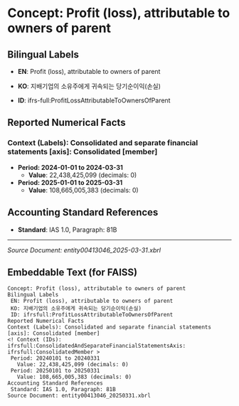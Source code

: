 # Concept: Profit (loss), attributable to owners of parent

## Bilingual Labels
- **EN**: Profit (loss), attributable to owners of parent
- **KO**: 지배기업의 소유주에게 귀속되는 당기순이익(손실)

- **ID**: ifrs-full:ProfitLossAttributableToOwnersOfParent

## Reported Numerical Facts

### **Context (Labels): Consolidated and separate financial statements [axis]: Consolidated [member]**
<!-- Context (IDs): ifrs-full:ConsolidatedAndSeparateFinancialStatementsAxis: ifrs-full:ConsolidatedMember -->
- **Period: 2024-01-01 to 2024-03-31**
  - **Value**: 22,438,425,099 (decimals: 0)
- **Period: 2025-01-01 to 2025-03-31**
  - **Value**: 108,665,005,383 (decimals: 0)

## Accounting Standard References
- **Standard**: IAS 1.0, Paragraph: 81B

---
*Source Document: entity00413046_2025-03-31.xbrl*
## Embeddable Text (for FAISS)
```text
Concept: Profit (loss), attributable to owners of parent
Bilingual Labels
 EN: Profit (loss), attributable to owners of parent
 KO: 지배기업의 소유주에게 귀속되는 당기순이익(손실)
 ID: ifrsfull:ProfitLossAttributableToOwnersOfParent
Reported Numerical Facts
Context (Labels): Consolidated and separate financial statements [axis]: Consolidated [member]
<! Context (IDs): ifrsfull:ConsolidatedAndSeparateFinancialStatementsAxis: ifrsfull:ConsolidatedMember >
 Period: 20240101 to 20240331
   Value: 22,438,425,099 (decimals: 0)
 Period: 20250101 to 20250331
   Value: 108,665,005,383 (decimals: 0)
Accounting Standard References
 Standard: IAS 1.0, Paragraph: 81B
Source Document: entity00413046_20250331.xbrl
```